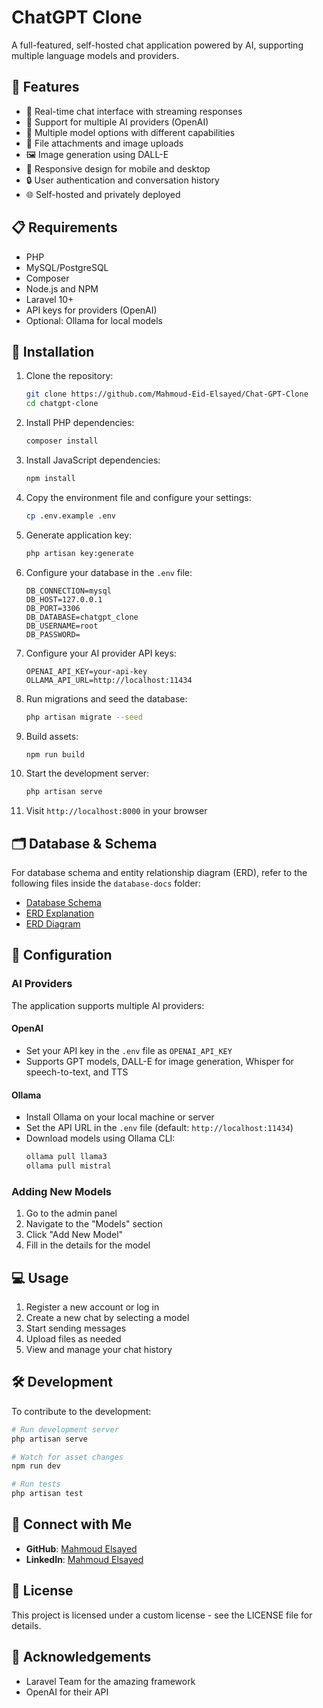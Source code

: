# ChatGPT Clone

A full-featured, self-hosted chat application powered by AI, supporting multiple language models and providers.

## 🌟 Features

- 💬 Real-time chat interface with streaming responses
- 🔄 Support for multiple AI providers (OpenAI)
- 🧠 Multiple model options with different capabilities
- 📁 File attachments and image uploads
- 🖼️ Image generation using DALL-E
- 📱 Responsive design for mobile and desktop
- 🔒 User authentication and conversation history
- 🌐 Self-hosted and privately deployed

## 📋 Requirements

- PHP
- MySQL/PostgreSQL
- Composer
- Node.js and NPM
- Laravel 10+
- API keys for providers (OpenAI)
- Optional: Ollama for local models

## 🚀 Installation

1. Clone the repository:
    ```bash
    git clone https://github.com/Mahmoud-Eid-Elsayed/Chat-GPT-Clone
    cd chatgpt-clone
    ```

2. Install PHP dependencies:
    ```bash
    composer install
    ```

3. Install JavaScript dependencies:
    ```bash
    npm install
    ```

4. Copy the environment file and configure your settings:
    ```bash
    cp .env.example .env
    ```

5. Generate application key:
    ```bash
    php artisan key:generate
    ```

6. Configure your database in the `.env` file:
    ```
    DB_CONNECTION=mysql
    DB_HOST=127.0.0.1
    DB_PORT=3306
    DB_DATABASE=chatgpt_clone
    DB_USERNAME=root
    DB_PASSWORD=
    ```

7. Configure your AI provider API keys:
    ```
    OPENAI_API_KEY=your-api-key
    OLLAMA_API_URL=http://localhost:11434
    ```

8. Run migrations and seed the database:
    ```bash
    php artisan migrate --seed
    ```

9. Build assets:
    ```bash
    npm run build
    ```

10. Start the development server:
    ```bash
    php artisan serve
    ```

11. Visit `http://localhost:8000` in your browser

## 🗂️ Database & Schema

For database schema and entity relationship diagram (ERD), refer to the following files inside the `database-docs` folder:

- [Database Schema](chatgpt-clone/database-docs/chatgpt-clone-schema.sql)
- [ERD Explanation](chatgpt-clone/database-docs/ERD%20Explanation.md)
- [ERD Diagram](chatgpt-clone/database-docs/ERD%20for%20ChatGPT%20Clone%20System.svg)

## 🧩 Configuration

### AI Providers

The application supports multiple AI providers:

#### OpenAI
- Set your API key in the `.env` file as `OPENAI_API_KEY`
- Supports GPT models, DALL-E for image generation, Whisper for speech-to-text, and TTS

#### Ollama
- Install Ollama on your local machine or server
- Set the API URL in the `.env` file (default: `http://localhost:11434`)
- Download models using Ollama CLI:
    ```bash
    ollama pull llama3
    ollama pull mistral
    ```

### Adding New Models

1. Go to the admin panel
2. Navigate to the "Models" section
3. Click "Add New Model"
4. Fill in the details for the model

## 💻 Usage

1. Register a new account or log in
2. Create a new chat by selecting a model
3. Start sending messages
4. Upload files as needed
5. View and manage your chat history

## 🛠️ Development

To contribute to the development:

```bash
# Run development server
php artisan serve

# Watch for asset changes
npm run dev

# Run tests
php artisan test
```

## 📌 Connect with Me

- **GitHub**: [Mahmoud Elsayed](https://github.com/Mahmoud-Eid-Elsayed)
- **LinkedIn**: [Mahmoud Elsayed](https://www.linkedin.com/in/mahmoud-elsayed/)

## 📝 License

This project is licensed under a custom license - see the LICENSE file for details.

## 🙏 Acknowledgements

- Laravel Team for the amazing framework
- OpenAI for their API


